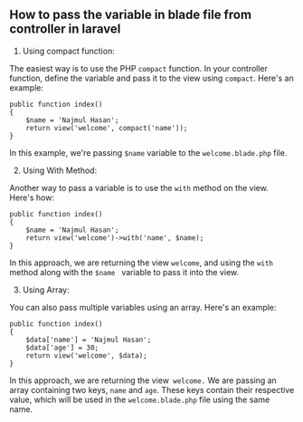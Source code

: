 ## How to pass the variable in blade file from controller in laravel

1. Using compact function:

The easiest way is to use the PHP `compact` function. In your controller function, define the variable and pass it to the view using `compact`. Here's an example:

```
public function index()
{
    $name = 'Najmul Hasan';
    return view('welcome', compact('name'));
}
```

In this example, we're passing `$name` variable to the `welcome.blade.php` file.

2. Using With Method:

Another way to pass a variable is to use the `with` method on the view. Here's how:

```
public function index()
{
    $name = 'Najmul Hasan';
    return view('welcome')->with('name', $name);
}
```

In this approach, we are returning the view `welcome`, and using the `with` method along with the `$name ` variable to pass it into the view.

3. Using Array:

You can also pass multiple variables using an array. Here's an example:

```
public function index()
{
    $data['name'] = 'Najmul Hasan';
    $data['age'] = 30;
    return view('welcome', $data);
}
```

In this approach, we are returning the view` welcome.` We are passing an array containing two keys, `name` and `age`. These keys contain their respective value, which will be used in the `welcome.blade.php` file using the same name.
